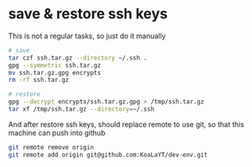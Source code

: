 # save & restore ssh keys

This is not a regular tasks, so just do it manually

```bash
# save
tar czf ssh.tar.gz --directory ~/.ssh .
gpg --symmetric ssh.tar.gz
mv ssh.tar.gz.gpg encrypts
rm -rf ssh.tar.gz

# restore
gpg --decrypt encrypts/ssh.tar.gz.gpg > /tmp/ssh.tar.gz
tar xf /tmp/ssh.tar.gz --directory=~/.ssh
```

And after restore ssh keys, should replace remote to use git, so that this machine
can push into github

```bash
git remote remove origin
git remote add origin git@github.com:KoaLaYT/dev-env.git
```
